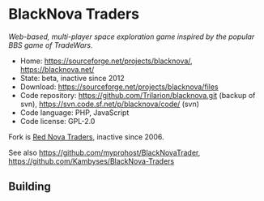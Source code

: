 # BlackNova Traders

_Web-based, multi-player space exploration game inspired by the popular BBS game of TradeWars._

- Home: https://sourceforge.net/projects/blacknova/, https://blacknova.net/
- State: beta, inactive since 2012
- Download: https://sourceforge.net/projects/blacknova/files
- Code repository: https://github.com/Trilarion/blacknova.git (backup of svn), https://svn.code.sf.net/p/blacknova/code/ (svn)
- Code language: PHP, JavaScript
- Code license: GPL-2.0

Fork is [Red Nova Traders](https://sourceforge.net/projects/rednova/), inactive since 2006.

See also https://github.com/myprohost/BlackNovaTrader, https://github.com/Kambyses/BlackNova-Traders

## Building

